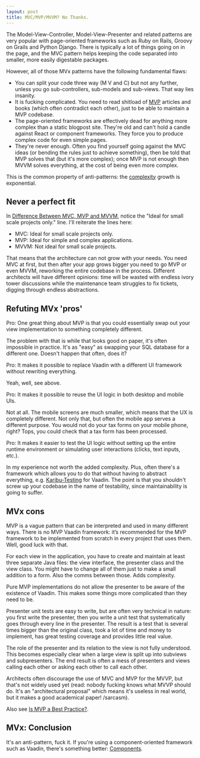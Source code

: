 ```yaml
---
layout: post
title: MVC/MVP/MVVM? No Thanks.
---
```


The Model-View-Controller, Model-View-Presenter and related patterns are very
popular with page-oriented frameworks such as Ruby on Rails, Groovy on Grails
and Python Django. There is typically a lot of things going on in the page, and
the MVC pattern helps keeping the code separated into smaller, more easily
digestable packages.

However, all of those MVx patterns have the following fundamental flaws:

* You can split your code three way (M V and C) but not any further, unless you
  go sub-controllers, sub-models and sub-views. That way lies insanity.
* It is fucking complicated. You need to read shitload of [MVP](https://en.wikipedia.org/wiki/Model%E2%80%93view%E2%80%93controller)
  articles and books (which often contradict each other), just to be able to
  maintain a MVP codebase.
* The page-oriented frameworks are effectively dead for anything more complex than
  a static blogpost site. They're old and can't hold a candle
  against React or component frameworks. They force you to produce complex code
  for even simple pages.
* They're never enough. Often you find yourself going against the MVC ideas (or bending
  the rules just to achieve something), then be told that MVP solves that (but it's more complex);
  once MVP is not enough then MVVM solves everything, at the cost of being even more complex.

This is the common property of anti-patterns: the [complexity](../on-complexity/) growth is exponential.

## Never a perfect fit

In [Difference Between MVC, MVP and MVVM](https://www.geeksforgeeks.org/difference-between-mvc-mvp-and-mvvm-architecture-pattern-in-android/),
notice the "Ideal for small scale projects only." line. I'll reiterate the lines here:

* MVC: Ideal for small scale projects only.
* MVP: Ideal for simple and complex applications.
* MVVM: Not ideal for small scale projects.

That means that the architecture can not grow with your needs. You need MVC at first,
but then after your app grows bigger you need to go MVP or even MVVM, reworking the
entire codebase in the process. Different architects will have different opinions:
time will be wasted with endless ivory tower discussions while the maintenance team
struggles to fix tickets, digging through endless abstractions.

## Refuting MVx 'pros'

Pro: One great thing about MVP is that you could essentially swap out your view
implementation to something completely different.

The problem with that is while that
looks good on paper, it's often impossible in practice. It's as "easy" as swapping your
SQL database for a different one. Doesn't happen that often, does it?

Pro: It makes it possible to replace Vaadin with a different UI framework without rewriting everything.

Yeah, well, see above.

Pro: It makes it possible to reuse the UI logic in both desktop and mobile UIs.

Not at all. The mobile screens are much smaller, which means that the UX is completely different.
Not only that, but often the mobile app serves a different purpose. You would not
do your tax forms on your mobile phone, right? Tops, you could check that a tax form has been processed.

Pro: It makes it easier to test the UI logic without setting up the entire runtime
environment or simulating user interactions (clicks, text inputs, etc.).

In my experience not worth the added complexity. Plus, often there's a framework which
allows you to do that without having to abstract everything, e.g. [Karibu-Testing](https://github.com/mvysny/karibu-testing/) for
Vaadin. The point is that you shouldn't screw up your codebase in the name of testability,
since maintainability is going to suffer.

## MVx cons

MVP is a vague pattern that can be interpreted and used in many different ways.
There is no MVP Vaadin framework: it’s recommended for the MVP framework to be
implemented from scratch in every project that uses them. Well, good luck with that.

For each view in the application, you have to create and maintain at least three separate Java files:
the view interface, the presenter class and the view class. You might have to change all
of them just to make a small addition to a form.
Also the comms between those. Adds complexity.

Pure MVP implementations do not allow the presenter to be aware of the existence of Vaadin.
This makes some things more complicated than they need to be.

Presenter unit tests are easy to write, but are often very technical in nature:
you first write the presenter, then you write a unit test that systematically goes through every
line in the presenter. The result is a test that is several times bigger
than the original class, took a lot of time and money to implement,
has great testing coverage and provides little real value.

The role of the presenter and its relation to the view is not fully understood.
This becomes especially clear when a large view is split up into subviews and subpresenters.
The end result is often a mess of presenters and views calling each other or asking each other to call each other.

Architects often discourage the use of MVC and MVP for the MVVP, but that's not widely used yet
(read: nobody fucking knows what MVVP should do. It's an "architectural proposal"
which means it's useless in real world, but it makes a good academical paper! /sarcasm).

Also see [Is MVP a Best Practice?](https://vaadin.com/blog/is-mvp-a-best-practice-).

## MVx: Conclusion

It's an anti-pattern, fuck it. If you're using a component-oriented framework
such as Vaadin, there's something better: [Components](../component-oriented-programming/).
